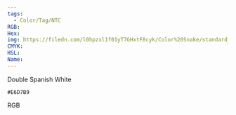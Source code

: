 ```yaml
---
tags:
  - Color/Tag/NTC
RGB:
Hex:
img: https://filedn.com/l0hpzxl1f01yT7GHxtF8cyk/Color%20Snake/standard_csv_to_svg//E6D7B9.svg
CMYK:
HSL:
Name:
---
```

Double Spanish White
```palette
#E6D7B9
```
RGB
